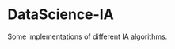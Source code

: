 # DataScience-IA
Some implementations of different IA algorithms.

<img source="readme-imgs/sample-pic.png">
